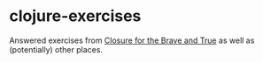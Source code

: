 # clojure-exercises

Answered exercises from [Closure for the Brave and True](https://www.braveclojure.com/) as well as (potentially) other places.
